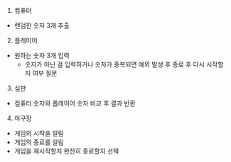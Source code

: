 1. 컴퓨터
* 랜덤한 숫자 3개 추출

2. 플레이어
* 원하는 숫자 3개 입력
  * 숫자가 아닌 걸 입력하거나 숫자가 중복되면 예외 발생 후 종료 후 다시 시작할지 여부 질문

3. 심판
* 컴퓨터 숫자와 플레이어 숫자 비교 후 결과 반환

4. 야구장
* 게임의 시작을 알림
* 게임의 종료를 알림
* 게임을 재시작할지 완전히 종료할지 선택